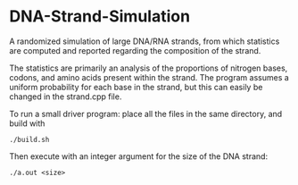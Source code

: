 # DNA-Strand-Simulation

A randomized simulation of large DNA/RNA strands, from which statistics are computed and reported regarding the composition of the strand.

The statistics are primarily an analysis of the proportions of nitrogen bases, codons, and amino acids present within the strand. The program assumes a uniform probability for each base in the strand, but this can easily be changed in the strand.cpp file.

To run a small driver program: place all the files in the same directory, and build with
  
    ./build.sh
    
Then execute with an integer argument for the size of the DNA strand:

    ./a.out <size>
